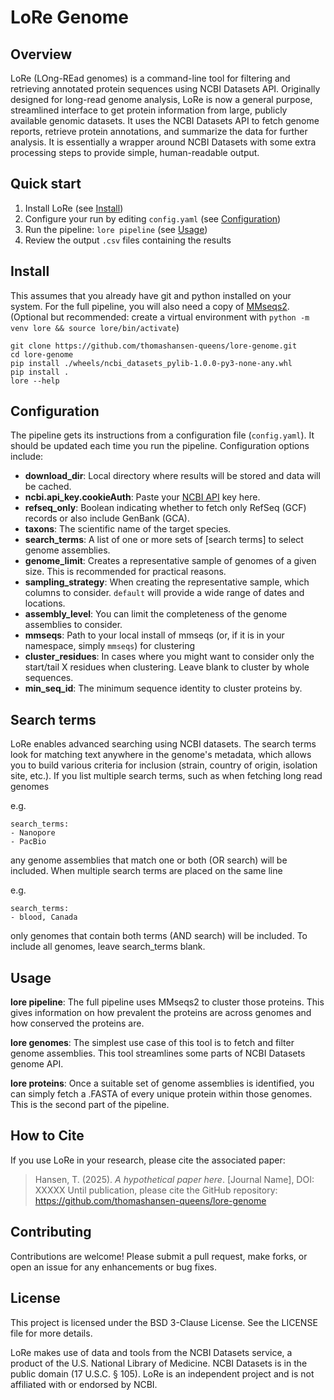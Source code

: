 # LoRe Genome

## Overview
LoRe (LOng-REad genomes) is a command-line tool for filtering and retrieving annotated protein sequences using NCBI Datasets API. Originally designed for long-read genome analysis, LoRe is now a general purpose, streamlined interface to get protein information from large, publicly available genomic datasets. It uses the NCBI Datasets API to fetch genome reports, retrieve protein annotations, and summarize the data for further analysis. It is essentially a wrapper around NCBI Datasets with some extra processing steps to provide simple, human-readable output.

## Quick start
1. Install LoRe (see [Install](#Install))
2. Configure your run by editing `config.yaml` (see [Configuration](#Configuration))
3. Run the pipeline: `lore pipeline` (see [Usage](#Usage))
4. Review the output `.csv` files containing the results

## Install
This assumes that you already have git and python installed on your system. For the full pipeline, you will also need a copy of [MMseqs2](https://github.com/soedinglab/MMseqs2).
(Optional but recommended: create a virtual environment with `python -m venv lore && source lore/bin/activate`)
```
git clone https://github.com/thomashansen-queens/lore-genome.git
cd lore-genome
pip install ./wheels/ncbi_datasets_pylib-1.0.0-py3-none-any.whl
pip install .
lore --help
```

## Configuration
The pipeline gets its instructions from a configuration file (`config.yaml`). It should be updated each time you run the pipeline. Configuration options include:
- **download_dir**: Local directory where results will be stored and data will be cached.
- **ncbi.api_key.cookieAuth**: Paste your [NCBI API](https://support.nlm.nih.gov/knowledgebase/article/KA-05317/en-us) key here.
- **refseq_only**: Boolean indicating whether to fetch only RefSeq (GCF) records or also include GenBank (GCA).
- **taxons**: The scientific name of the target species.
- **search_terms**: A list of one or more sets of [search terms] to select genome assemblies.
- **genome_limit**: Creates a representative sample of genomes of a given size. This is recommended for practical reasons.
- **sampling_strategy**: When creating the representative sample, which columns to consider. `default` will provide a wide range of dates and locations.
- **assembly_level**: You can limit the completeness of the genome assemblies to consider.
- **mmseqs**: Path to your local install of mmseqs (or, if it is in your namespace, simply `mmseqs`) for clustering
- **cluster_residues**: In cases where you might want to consider only the start/tail X residues when clustering. Leave blank to cluster by whole sequences.
- **min_seq_id**: The minimum sequence identity to cluster proteins by.


## Search terms
LoRe enables advanced searching using NCBI datasets. The search terms look for matching text anywhere in the genome's metadata, which allows you to build various criteria for inclusion (strain, country of origin, isolation site, etc.). If you list multiple search terms, such as when fetching long read genomes

e.g.
```
search_terms:
- Nanopore
- PacBio
```

any genome assemblies that match one or both (OR search) will be included. When multiple search terms are placed on the same line

e.g.
```
search_terms:
- blood, Canada
```

only genomes that contain both terms (AND search) will be included. To include all genomes, leave search_terms blank.

## Usage
**lore pipeline**: The full pipeline uses MMseqs2 to cluster those proteins. This gives information on how prevalent the proteins are across genomes and how conserved the proteins are.

**lore genomes**: The simplest use case of this tool is to fetch and filter genome assemblies. This tool streamlines some parts of NCBI Datasets genome API.

**lore proteins**: Once a suitable set of genome assemblies is identified, you can simply fetch a .FASTA of every unique protein within those genomes. This is the second part of the pipeline.

## How to Cite
If you use LoRe in your research, please cite the associated paper:
> Hansen, T. (2025). *A hypothetical paper here*. [Journal Name], DOI: XXXXX
Until publication, please cite the GitHub repository:
https://github.com/thomashansen-queens/lore-genome

## Contributing
Contributions are welcome! Please submit a pull request, make forks, or open an issue for any enhancements or bug fixes.

## License
This project is licensed under the BSD 3-Clause License. See the LICENSE file for more details.

LoRe makes use of data and tools from the NCBI Datasets service, a product of the U.S. National Library of Medicine. NCBI Datasets is in the public domain (17 U.S.C. § 105). LoRe is an independent project and is not affiliated with or endorsed by NCBI.
